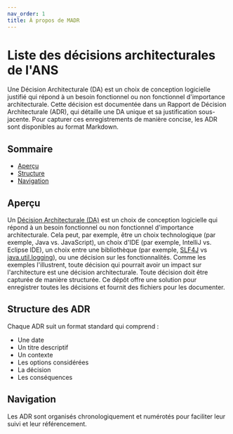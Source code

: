 ```yaml
---
nav_order: 1
title: À propos de MADR
---
```

<!-- markdownlint-disable MD025 -->
# Liste des décisions architecturales de l'ANS

Une Décision Architecturale (DA) est un choix de conception logicielle justifié qui répond à un besoin fonctionnel ou non fonctionnel d'importance architecturale.
Cette décision est documentée dans un Rapport de Décision Architecturale (ADR), qui détaille une DA unique et sa justification sous-jacente.
Pour capturer ces enregistrements de manière concise, les ADR sont disponibles au format Markdown.

## Sommaire

* [Aperçu](#aperçu)
* [Structure](#structure-des-adr)
* [Navigation](#navigation)

##

## Aperçu

Un [Décision Architecturale (DA)](https://en.wikipedia.org/wiki/Architectural_decision) est un choix de conception logicielle qui répond à un besoin fonctionnel ou non fonctionnel d'importance architecturale.
Cela peut, par exemple, être un choix technologique (par exemple, Java vs. JavaScript), un choix d'IDE (par exemple, IntelliJ vs. Eclipse IDE), un choix entre une bibliothèque (par exemple, [SLF4J](https://www.slf4j.org/) vs [java.util.logging](https://docs.oracle.com/javase/8/docs/api/java/util/logging/package-summary.html)), ou une décision sur les fonctionnalités.
Comme les exemples l'illustrent, toute décision qui pourrait avoir un impact sur l'architecture est une décision architecturale.
Toute décision doit être capturée de manière structurée. Ce dépôt offre une solution pour enregistrer toutes les décisions et fournit des fichiers pour les documenter.

## Structure des ADR

Chaque ADR suit un format standard qui comprend :
- Une date
- Un titre descriptif
- Un contexte
- Les options considérées
- La décision
- Les conséquences

## Navigation

Les ADR sont organisés chronologiquement et numérotés pour faciliter leur suivi et leur référencement.